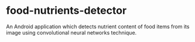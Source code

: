 # food-nutrients-detector


An Android application which detects nutrient content of food items from its image using convolutional neural networks technique.

